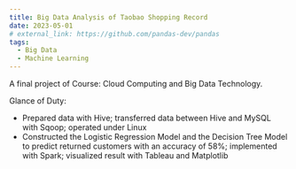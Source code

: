 ```yaml
---
title: Big Data Analysis of Taobao Shopping Record
date: 2023-05-01
# external_link: https://github.com/pandas-dev/pandas
tags:
  - Big Data
  - Machine Learning
---
```


A final project of Course: Cloud Computing and Big Data Technology.

Glance of Duty:

- Prepared data with Hive; transferred data between Hive and MySQL with Sqoop; operated under Linux
- Constructed the Logistic Regression Model and the Decision Tree Model to predict returned customers with an accuracy of 58%; implemented with Spark; visualized result with Tableau and Matplotlib
